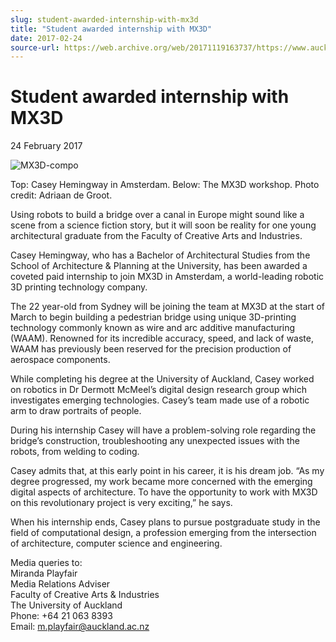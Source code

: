 ```yaml
---
slug: student-awarded-internship-with-mx3d
title: "Student awarded internship with MX3D"
date: 2017-02-24
source-url: https://web.archive.org/web/20171119163737/https://www.auckland.ac.nz/en/about/news-events-and-notices/news/news-2017/02/student-awarded-internship-with-mx3d-.html
---
```

Student awarded internship with MX3D
====================================

24 February 2017

![MX3D-compo](https://www.auckland.ac.nz/en/about/news-events-and-notices/news/news-2017/02/student-awarded-internship-with-mx3d-/_jcr_content/par/textimage/image.img.jpg/1488229169813.jpg "MX3D-compo")

Top: Casey Hemingway in Amsterdam. Below: The MX3D workshop. Photo credit: Adriaan de Groot.

Using robots to build a bridge over a canal in Europe might sound like a scene from a science fiction story, but it will soon be reality for one young architectural graduate from the Faculty of Creative Arts and Industries.  

Casey Hemingway, who has a Bachelor of Architectural Studies from the School of Architecture & Planning at the University, has been awarded a coveted paid internship to join MX3D in Amsterdam, a world-leading robotic 3D printing technology company.

The 22 year-old from Sydney will be joining the team at MX3D at the start of March to begin building a pedestrian bridge using unique 3D-printing technology commonly known as wire and arc additive manufacturing (WAAM). Renowned for its incredible accuracy, speed, and lack of waste, WAAM has previously been reserved for the precision production of aerospace components.

While completing his degree at the University of Auckland, Casey worked on robotics in Dr Dermott McMeel’s digital design research group which investigates emerging technologies. Casey’s team made use of a robotic arm to draw portraits of people.  
  
During his internship Casey will have a problem-solving role regarding the bridge’s construction, troubleshooting any unexpected issues with the robots, from welding to coding.  
  
Casey admits that, at this early point in his career, it is his dream job. “As my degree progressed, my work became more concerned with the emerging digital aspects of architecture. To have the opportunity to work with MX3D on this revolutionary project is very exciting,” he says.  
  

When his internship ends, Casey plans to pursue postgraduate study in the field of computational design, a profession emerging from the intersection of architecture, computer science and engineering.

Media queries to:  
Miranda Playfair  
Media Relations Adviser  
Faculty of Creative Arts & Industries  
The University of Auckland  
Phone: +64 21 063 8393  
Email: [m.playfair@auckland.ac.nz](mailto:m.playfair@auckland.ac.nz)